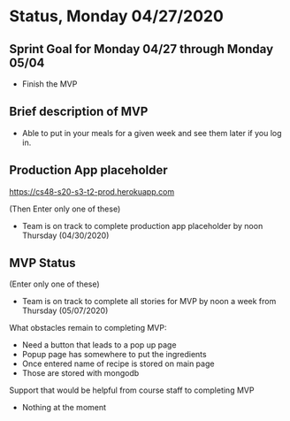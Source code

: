 # Status, Monday 04/27/2020

## Sprint Goal for Monday 04/27 through Monday 05/04

- Finish the MVP

## Brief description of MVP

- Able to put in your meals for a given week and see them later if you log in.

## Production App placeholder

https://cs48-s20-s3-t2-prod.herokuapp.com

(Then Enter only one of these)

- Team is on track to complete production app placeholder by noon Thursday (04/30/2020)

## MVP Status

(Enter only one of these)

- Team is on track to complete all stories for MVP by noon a week from Thursday (05/07/2020)

What obstacles remain to completing MVP:

- Need a button that leads to a pop up page
- Popup page has somewhere to put the ingredients
- Once entered name of recipe is stored on main page
- Those are stored with mongodb

Support that would be helpful from course staff to completing MVP

- Nothing at the moment

